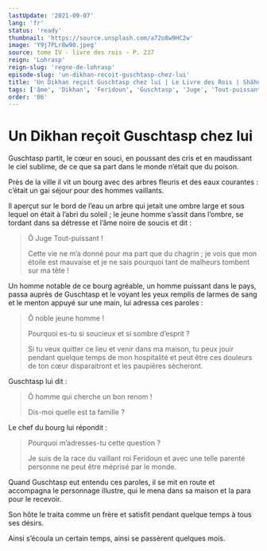 ```yaml
---
lastUpdate: '2021-09-07'
lang: 'fr'
status: 'ready'
thumbnail: 'https://source.unsplash.com/a72o8w9HC2w'
image: 'Y9j7PLr8w90.jpeg'
source: tome IV - livre des rois - P. 237
reign: 'Lohrasp'
reign-slug: 'regne-de-lohrasp'
episode-slug: 'un-dikhan-recoit-guschtasp-chez-lui'
title: 'Un Dikhan reçoit Guschtasp chez lui | Le Livre des Rois | Shâhnâmeh'
tags: ['âme', 'Dikhan', 'Feridoun', 'Guschtasp', 'Juge', 'Tout-puissant']
order: '06'
---
```


<!-- LTeX: language=fr -->

# Un Dikhan reçoit Guschtasp chez lui

Guschtasp partit, le cœur en souci, en poussant des cris et en maudissant le ciel sublime, de ce que sa part dans le monde n’était que du poison.

Près de la ville il vit un bourg avec des arbres fleuris et des eaux courantes : c’était un gai séjour pour des hommes vaillants.

Il aperçut sur le bord de l’eau un arbre qui jetait une ombre large et sous lequel on était à l’abri du soleil ; le jeune homme s’assit dans l’ombre, se tordant dans sa détresse et l’âme noire de soucis et dit :

> Ô Juge Tout-puissant !
>
> Cette vie ne m’a donné pour ma part que du chagrin ; je vois que mon étoile est mauvaise et je ne sais pourquoi tant de malheurs tombent sur ma tête !

Un homme notable de ce bourg agréable, un homme puissant dans le pays, passa auprès de Guschtasp et le voyant les yeux remplis de larmes de sang et le menton appuyé sur une main, lui adressa ces paroles :

> Ô noble jeune homme !
>
> Pourquoi es-tu si soucieux et si sombre d’esprit ?
>
> Si tu veux quitter ce lieu et venir dans ma maison, tu peux jouir pendant quelque temps de mon hospitalité et peut être ces douleurs de ton cœur disparaitront et les paupières sècheront.

Guschtasp lui dit :

> Ô homme qui cherche un bon renom !
>
> Dis-moi quelle est ta famille ?

Le chef du bourg lui répondit :

> Pourquoi m’adresses-tu cette question ?
>
> Je suis de la race du vaillant roi Feridoun et avec une telle parenté personne ne peut être méprisé par le monde.

Quand Guschtasp eut entendu ces paroles, il se mit en route et accompagna le personnage illustre, qui le mena dans sa maison et la para pour le recevoir.

Son hôte le traita comme un frère et satisfit pendant quelque temps à tous ses désirs.

Ainsi s’écoula un certain temps, ainsi se passèrent quelques mois.
